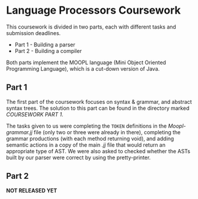 # Language Processors Coursework
This coursework is divided in two parts, each with different tasks and submission deadlines.

- Part 1 - Building a parser
- Part 2 - Building a compiler

Both parts implement the MOOPL language (Mini Object Oriented Programming Language), which is a cut-down version of Java.


## Part 1
The first part of the coursework focuses on syntax & grammar, and abstract syntax trees. The solution to this part can be found in the directory marked _COURSEWORK PART 1_.

The tasks given to us were completing the `TOKEN` definitions in the *Moopl-grammar.jj* file (only two or three were already in there), completing the grammar productions (with each method returning void), and adding semantic actions in a copy of the main *.jj* file that would return an appropriate type of AST. We were also asked to checked whether the ASTs built by our parser were correct by using the pretty-printer.

## Part 2

**NOT RELEASED YET**
